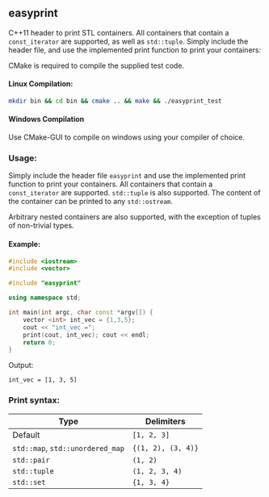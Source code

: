 ## easyprint
C++11 header to print STL containers. All containers that contain a ```const_iterator``` are supported, as well as ```std::tuple```. Simply include the header file, and use the implemented print function to print your containers:

CMake is required to compile the supplied test code.

#### Linux Compilation:
```bash
mkdir bin && cd bin && cmake .. && make && ./easyprint_test
```

#### Windows Compilation
Use CMake-GUI to compile on windows using your compiler of choice.

### Usage:

Simply include the header file ```easyprint``` and use the implemented print function to print your containers. All containers that contain a ```const_iterator``` are supported. ```std::tuple``` is also supported. The content of the container can be printed to any ```std::ostream```.

Arbitrary nested containers are also supported, with the exception of tuples of non-trivial types.

#### Example:

```C++
#include <iostream>
#include <vector>

#include "easyprint"

using namespace std;

int main(int argc, char const *argv[]) {
    vector <int> int_vec = {1,3,5};
    cout << "int_vec =";
    print(cout, int_vec); cout << endl;
    return 0;
}
```

Output:

```
int_vec = [1, 3, 5]
```

### Print syntax:

|Type   | Delimiters|
|--------|-----------|
| Default | ```[1, 2, 3]```|
|```std::map```, ```std::unordered_map```| ```{(1, 2), (3, 4)}``` |
|```std::pair``` | ```(1, 2)```|
|```std::tuple```| ```(1, 2, 3, 4)```|
|```std::set```| ```{1, 3, 4}```|

